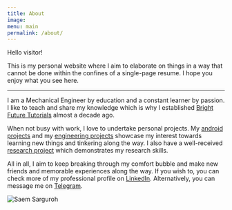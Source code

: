 ```yaml
---
title: About
image:
menu: main
permalink: /about/
---
```

Hello visitor!

This is my personal website where I aim to elaborate on things in a way that cannot be done within the confines of a single-page resume. I hope you enjoy what you see here.
___

I am a Mechanical Engineer by education and a constant learner by passion. I like to teach and share my knowledge which is why I established <a href="https://saem24.github.io/#bft">Bright Future Tutorials</a> almost a decade ago.

When not busy with work, I love to undertake personal projects. My [android projects](saem24.github.io/android "Link: Android projects") and my [engineering projects](saem24.github.io/engineering "Link: Engineering projects") showcase my interest towards learning new things and tinkering along the way. I also have a well-received [research project](saem24.github.io/publications "Link: Publications") which demonstrates my research skills.

All in all, I aim to keep breaking through my comfort bubble and make new friends and memorable experiences along the way. If you wish to, you can check more of my professional profile on <a href="{{ site.linkedin_url }}" target="_blank">LinkedIn</a><i class="fa fa-linkedin-square" aria-hidden="true"></i>. Alternatively, you can message me on <a href="{{ site.telegram_url }}" target="_blank">Telegram</a><i class="fa fa-telegram" aria-hidden="true"></i>.

<span class="image main">
  <img src="" alt="Saem Sarguroh">
</span>
